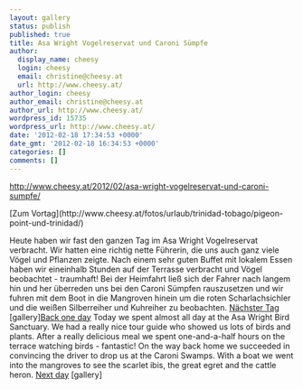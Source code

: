 ```yaml
---
layout: gallery
status: publish
published: true
title: Asa Wright Vogelreservat und Caroni Sümpfe
author:
  display_name: cheesy
  login: cheesy
  email: christine@cheesy.at
  url: http://www.cheesy.at/
author_login: cheesy
author_email: christine@cheesy.at
author_url: http://www.cheesy.at/
wordpress_id: 15735
wordpress_url: http://www.cheesy.at/
date: '2012-02-18 17:34:53 +0000'
date_gmt: '2012-02-18 16:34:53 +0000'
categories: []
comments: []
---
```

http://www.cheesy.at/2012/02/asa-wright-vogelreservat-und-caroni-sumpfe/
<!--:de-->[Zum Vortag](http://www.cheesy.at/fotos/urlaub/trinidad-tobago/pigeon-point-und-trinidad/)
Heute haben wir fast den ganzen Tag im Asa Wright Vogelreservat verbracht. Wir hatten eine richtig nette Führerin, die uns auch ganz viele Vögel und Pflanzen zeigte. Nach einem sehr guten Buffet mit lokalem Essen haben wir eineinhalb Stunden auf der Terrasse verbracht und Vögel beobachtet - traumhaft!
Bei der Heimfahrt ließ sich der Fahrer nach langem hin und her überreden uns bei den Caroni Sümpfen rauszusetzen und wir fuhren mit dem Boot in die Mangroven hinein um die roten Scharlachsichler und die weißen Silberreiher und Kuhreiher zu beobachten.
[Nächster Tag](http://www.cheesy.at/fotos/urlaub/trinidad-tobago/botanischer-garten-und-port-of-spain/)
[gallery]<!--:--><!--:en-->[Back one day](http://www.cheesy.at/en/fotos/urlaub/trinidad-tobago/pigeon-point-und-trinidad/)
Today we spent almost all day at the Asa Wright Bird Sanctuary. We had a really nice tour guide who showed us lots of birds and plants. After a really delicious meal we spent one-and-a-half hours on the terrace watching birds - fantastic!
On the way back home we succeeded in convincing the driver to drop us at the Caroni Swamps. With a boat we went into the mangroves to see the scarlet ibis, the great egret and the cattle heron.
[Next day](http://www.cheesy.at/en/fotos/urlaub/trinidad-tobago/botanischer-garten-und-port-of-spain/)
[gallery]<!--:-->
